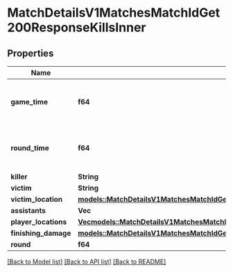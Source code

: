# MatchDetailsV1MatchesMatchIdGet200ResponseKillsInner

## Properties

Name | Type | Description | Notes
------------ | ------------- | ------------- | -------------
**game_time** | **f64** | Time in milliseconds since the start of the game | 
**round_time** | **f64** | Time in milliseconds since the start of the round | 
**killer** | **String** | Player UUID | 
**victim** | **String** | Player UUID | 
**victim_location** | [**models::MatchDetailsV1MatchesMatchIdGet200ResponseRoundResultsInnerPlantPlayerLocationsInnerLocation**](_match_details_v1_matches__matchID__get_200_response_roundResults_inner_plantPlayerLocations_inner_location.md) |  | 
**assistants** | **Vec<String>** |  | 
**player_locations** | [**Vec<models::MatchDetailsV1MatchesMatchIdGet200ResponseRoundResultsInnerPlantPlayerLocationsInner>**](_match_details_v1_matches__matchID__get_200_response_roundResults_inner_plantPlayerLocations_inner.md) |  | 
**finishing_damage** | [**models::MatchDetailsV1MatchesMatchIdGet200ResponseRoundResultsInnerPlayerStatsInnerKillsInnerFinishingDamage**](_match_details_v1_matches__matchID__get_200_response_roundResults_inner_playerStats_inner_kills_inner_finishingDamage.md) |  | 
**round** | **f64** |  | 

[[Back to Model list]](../README.md#documentation-for-models) [[Back to API list]](../README.md#documentation-for-api-endpoints) [[Back to README]](../README.md)


